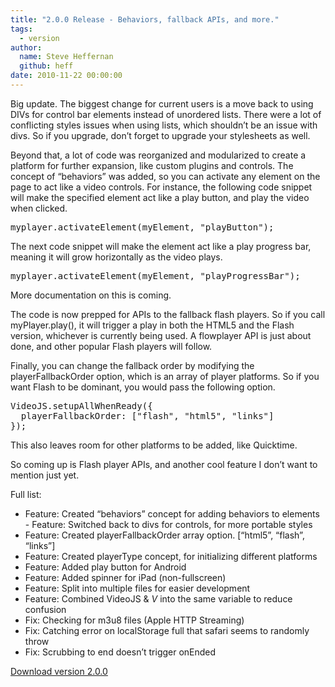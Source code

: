 ```yaml
---
title: "2.0.0 Release - Behaviors, fallback APIs, and more."
tags:
  - version
author:
  name: Steve Heffernan
  github: heff
date: 2010-11-22 00:00:00
---
```


Big update. The biggest change for current users is a move back to using DIVs for control bar elements instead of unordered lists. There were a lot of conflicting styles issues when using lists, which shouldn&rsquo;t be an issue with divs. So if you upgrade, don&rsquo;t forget to upgrade your stylesheets as well.

Beyond that, a lot of code was reorganized and modularized to create a platform for further expansion, like custom plugins and controls. The concept of &ldquo;behaviors&rdquo; was added, so you can activate any element on the page to act like a video controls. For instance, the following code snippet will make the specified element act like a play button, and play the video when clicked.

<pre>myplayer.activateElement(myElement, "playButton");
</pre>

The next code snippet will make the element act like a play progress bar, meaning it will grow horizontally as the video plays.

<pre>myplayer.activateElement(myElement, "playProgressBar");
</pre>

More documentation on this is coming.

The code is now prepped for APIs to the fallback flash players. So if you call myPlayer.play(), it will trigger a play in both the HTML5 and the Flash version, whichever is currently being used. A flowplayer API is just about done, and other popular Flash players will follow.

Finally, you can change the fallback order by modifying the playerFallbackOrder option, which is an array of player platforms. So if you want Flash to be dominant, you would pass the following option.

<pre>VideoJS.setupAllWhenReady({
  playerFallbackOrder: ["flash", "html5", "links"]
});
</pre>

This also leaves room for other platforms to be added, like Quicktime.

So coming up is Flash player APIs, and another cool feature I don&rsquo;t want to mention just yet.

Full list:

*   Feature: Created &ldquo;behaviors&rdquo; concept for adding behaviors to elements - Feature: Switched back to divs for controls, for more portable styles
*   Feature: Created playerFallbackOrder array option. [&ldquo;html5&rdquo;, &ldquo;flash&rdquo;, &ldquo;links&rdquo;]
*   Feature: Created playerType concept, for initializing different platforms
*   Feature: Added play button for Android
*   Feature: Added spinner for iPad (non-fullscreen)
*   Feature: Split into multiple files for easier development
*   Feature: Combined VideoJS &amp; _V_ into the same variable to reduce confusion
*   Fix: Checking for m3u8 files (Apple HTTP Streaming)
*   Fix: Catching error on localStorage full that safari seems to randomly throw
*   Fix: Scrubbing to end doesn&rsquo;t trigger onEnded

[Download version 2.0.0](http://videojs.com/#download)
